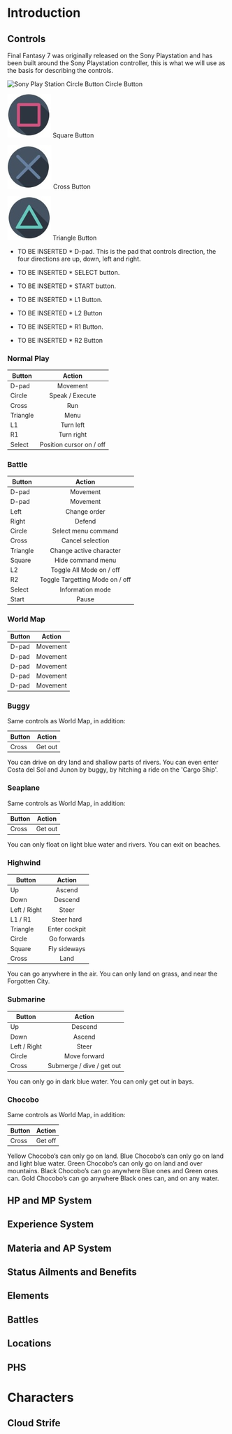 # Introduction

## Controls
Final Fantasy 7 was originally released on the Sony Playstation and has been built around the Sony Playstation controller, this is what we will use as the basis for describing the controls.

![Sony Play Station Circle Button](https://github.io/cavediverchris/Final-Fantasy-7-Walkthrough/docs/general-assets/sony-playstation-circle.jpg) Circle Button

![Sony Play Station Square Button](/docs/general-assets/sony-playstation-square.jpg) Square Button

![Sony Play Station Cross Button](/docs/general-assets/sony-playstation-cross.jpg) Cross Button

![Sony Play Station Triangle Button](/docs/general-assets/sony-playstation-triangle.jpg) Triangle Button

* TO BE INSERTED * D-pad. This is the pad that controls direction, the four directions are up, down, left and right.

* TO BE INSERTED * SELECT button.

* TO BE INSERTED * START button.

* TO BE INSERTED * L1 Button.

* TO BE INSERTED * L2 Button

* TO BE INSERTED * R1 Button.

* TO BE INSERTED * R2 Button

### Normal Play

| Button   |      Action   |
|----------|:-------------:|
| D-pad |  Movement |
| Circle |  Speak / Execute   |
| Cross | Run |
| Triangle | Menu |
| L1 | Turn left |
| R1 | Turn right |
| Select | Position cursor on / off |

### Battle

| Button   |      Action   |
|----------|:-------------:|
| D-pad |  Movement |
| D-pad |  Movement |
| Left |  Change order |
| Right |  Defend |
| Circle |  Select menu command   |
| Cross | Cancel selection |
| Triangle | Change active character |
| Square | Hide command menu |
| L2 | Toggle All Mode on / off |
| R2 | Toggle Targetting Mode on / off |
| Select | Information mode |
| Start | Pause |

### World Map

| Button   |      Action   |
|----------|:-------------:|
| D-pad |  Movement |
| D-pad |  Movement |
| D-pad |  Movement |
| D-pad |  Movement |
| D-pad |  Movement |

### Buggy

Same controls as World Map, in addition:

| Button   |      Action   |
|----------|:-------------:|
| Cross |  Get out |

You can drive on dry land and shallow parts of rivers. You can even enter Costa del Sol and Junon by buggy, by hitching a ride on the 'Cargo Ship'. 


### Seaplane

Same controls as World Map, in addition:

| Button   |      Action   |
|----------|:-------------:|
| Cross |  Get out |

You can only float on light blue water and rivers. You can exit on beaches. 

### Highwind

| Button   |      Action   |
|----------|:-------------:|
| Up |  Ascend |
| Down |  Descend |
| Left / Right |  Steer |
| L1 / R1|  Steer hard |
| Triangle |  Enter cockpit |
| Circle |  Go forwards |
| Square |  Fly sideways |
| Cross |  Land |

You can go anywhere in the air. You can only land on grass, and near the Forgotten City. 

### Submarine

| Button   |      Action   |
|----------|:-------------:|
| Up |  Descend |
| Down |  Ascend |
| Left / Right |  Steer |
| Circle |  Move forward |
| Cross |  Submerge / dive / get out |

You can only go in dark blue water. You can only get out in bays. 

### Chocobo

Same controls as World Map, in addition:

| Button   |      Action   |
|----------|:-------------:|
| Cross |  Get off |

Yellow Chocobo’s can only go on land.
Blue Chocobo’s can only go on land and light blue water.
Green Chocobo’s can only go on land and over mountains.
Black Chocobo’s can go anywhere Blue ones and Green ones can.
Gold Chocobo’s can go anywhere Black ones can, and on any water. 


## HP and MP System

## Experience System

## Materia and AP System

## Status Ailments and Benefits

## Elements

## Battles

## Locations

## PHS

# Characters

## Cloud Strife

## 

